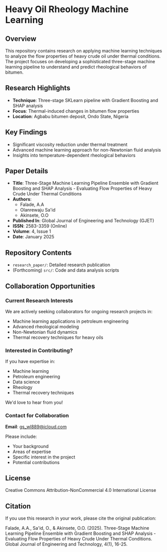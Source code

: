 # Heavy Oil Rheology Machine Learning

## Overview

This repository contains research on applying machine learning techniques to analyze the flow properties of heavy crude oil under thermal conditions. The project focuses on developing a sophisticated three-stage machine learning pipeline to understand and predict rheological behaviors of bitumen.

## Research Highlights

- **Technique**: Three-stage SKLearn pipeline with Gradient Boosting and SHAP analysis
- **Focus**: Thermal-induced changes in bitumen flow properties
- **Location**: Agbabu bitumen deposit, Ondo State, Nigeria

## Key Findings

- Significant viscosity reduction under thermal treatment
- Advanced machine learning approach for non-Newtonian fluid analysis
- Insights into temperature-dependent rheological behaviors

## Paper Details

- **Title**: Three-Stage Machine Learning Pipeline Ensemble with Gradient Boosting and SHAP Analysis - Evaluating Flow Properties of Heavy Crude Under Thermal Conditions
- **Authors**: 
  - Falade, A.A
  - Olanrewaju Sa'id
  - Akinsete, O.O
- **Published In**: Global Journal of Engineering and Technology (GJET)
- **ISSN**: 2583-3359 (Online)
- **Volume**: 4, Issue 1
- **Date**: January 2025

## Repository Contents

- `research_paper/`: Detailed research publication
- (Forthcoming) `src/`: Code and data analysis scripts

## Collaboration Opportunities

### Current Research Interests

We are actively seeking collaborators for ongoing research projects in:
- Machine learning applications in petroleum engineering
- Advanced rheological modeling
- Non-Newtonian fluid dynamics
- Thermal recovery techniques for heavy oils

### Interested in Contributing?

If you have expertise in:
- Machine learning
- Petroleum engineering
- Data science
- Rheology
- Thermal recovery techniques

We'd love to hear from you!

### Contact for Collaboration

**Email**: gs_wl889@icloud.com

Please include:
- Your background
- Areas of expertise
- Specific interest in the project
- Potential contributions

## License

Creative Commons Attribution-NonCommercial 4.0 International License

## Citation

If you use this research in your work, please cite the original publication:

Falade, A.A., Sa'id, O., & Akinsete, O.O. (2025). Three-Stage Machine Learning Pipeline Ensemble with Gradient Boosting and SHAP Analysis - Evaluating Flow Properties of Heavy Crude Under Thermal Conditions. Global Journal of Engineering and Technology, 4(1), 16-25.
